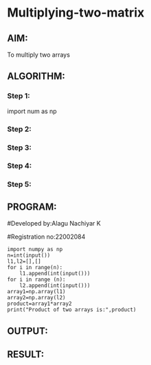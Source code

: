 # Multiplying-two-matrix

## AIM:
To multiply two arrays

## ALGORITHM:

### Step 1:
import num as np
### Step 2:
### Step 3:
### Step 4:
### Step 5:

## PROGRAM: 
#Developed by:Alagu Nachiyar K

#Registration no:22002084
```
import numpy as np
n=int(input())
l1,l2=[],[]
for i in range(n):
    l1.append(int(input()))
for i in range (n):
    l2.append(int(input()))
array1=np.array(l1)
array2=np.array(l2)
product=array1*array2
print("Product of two arrays is:",product)
```

## OUTPUT:

## RESULT:

